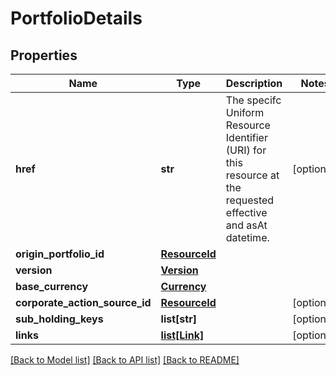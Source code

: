 # PortfolioDetails

## Properties
Name | Type | Description | Notes
------------ | ------------- | ------------- | -------------
**href** | **str** | The specifc Uniform Resource Identifier (URI) for this resource at the requested effective and asAt datetime. | [optional] 
**origin_portfolio_id** | [**ResourceId**](ResourceId.md) |  | 
**version** | [**Version**](Version.md) |  | 
**base_currency** | [**Currency**](Currency.md) |  | 
**corporate_action_source_id** | [**ResourceId**](ResourceId.md) |  | [optional] 
**sub_holding_keys** | **list[str]** |  | [optional] 
**links** | [**list[Link]**](Link.md) |  | [optional] 

[[Back to Model list]](../README.md#documentation-for-models) [[Back to API list]](../README.md#documentation-for-api-endpoints) [[Back to README]](../README.md)


